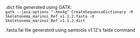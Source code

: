 .dict file generated using GATK:  
`gatk --java-options "-Xmx4g" CreateSequenceDictionary -R Skeletonema_marinoi_Ref_v1.1.2.fasta -O Skeletonema_marinoi_Ref_v1.1.2.dict`

.fasta.fai file generated using samtools v1.12's faidx command
